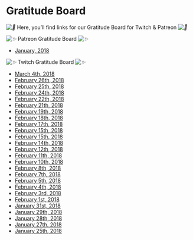 # Gratitude Board

*![💜](https://s.w.org/images/core/emoji/2.2.1/svg/1f49c.svg)* Here, you’ll find links for our Gratitude Board for Twitch & Patreon *![💜](https://s.w.org/images/core/emoji/2.2.1/svg/1f49c.svg)*

*![✨](https://s.w.org/images/core/emoji/2.2.1/svg/2728.svg)* Patreon Gratitude Board *![✨](https://s.w.org/images/core/emoji/2.2.1/svg/2728.svg)*

* [January, 2018](https://www.patreon.com/posts/gratitude-board-16259097)

*![✨](https://s.w.org/images/core/emoji/2.2.1/svg/2728.svg)* Twitch Gratitude Board *![✨](https://s.w.org/images/core/emoji/2.2.1/svg/2728.svg)*




* [March 4th, 2018](https://twitter.com/DeviCatOutlet/status/970485644345692160)
* [February 26th, 2018](https://twitter.com/DeviCatOutlet/status/968324368928530433)
* [February 25th, 2018](https://twitter.com/DeviCatOutlet/status/967946836270026752)
* [February 24th, 2018](https://twitter.com/DeviCatOutlet/status/967593608860839936)
* [February 22th, 2018](https://twitter.com/DeviCatOutlet/status/966869199581863936)
* [February 21th, 2018](https://twitter.com/DeviCatOutlet/status/966498273384194048)
* [February 19th, 2018](https://twitter.com/DeviCatOutlet/status/965789550546210817)
* [February 18th, 2018](https://twitter.com/DeviCatOutlet/status/965409215090184192)
* [February 17th, 2018](https://twitter.com/DeviCatOutlet/status/965049122217693185)
* [February 15th, 2018](https://twitter.com/DeviCatOutlet/status/964324703077896192)
* [February 15th, 2018](https://twitter.com/DeviCatOutlet/status/964324703077896192)
* [February 14th, 2018](https://twitter.com/DeviCatOutlet/status/963961333019443200)
* [February 12th, 2018](https://twitter.com/DeviCatOutlet/status/963251785145241600)
* [February 11th, 2018](https://twitter.com/DeviCatOutlet/status/962872876847288320)
* [February 10th, 2018](https://twitter.com/DeviCatOutlet/status/962709963692011523)
* [February 8th, 2018](https://twitter.com/DeviCatOutlet/status/961786161961275392)
* [February 7th, 2018](https://twitter.com/DeviCatOutlet/status/961425151089881090)
* [February 5th, 2018](https://twitter.com/DeviCatOutlet/status/960715388651802624)
* [February 4th, 2018](https://twitter.com/DeviCatOutlet/status/960340362400354304)
* [February 3rd, 2018](https://twitter.com/DeviCatOutlet/status/959986294997815297)
* [February 1st, 2018](https://twitter.com/DeviCatOutlet/status/959251849328189447)
* [January 31st, 2018](https://twitter.com/DeviCatOutlet/status/958894089537310727)
* [January 29th, 2018](https://twitter.com/DeviCatOutlet/status/958368517736271872)
* [January 28th, 2018](https://twitter.com/DeviCatOutlet/status/957803344118067205)
* [January 27th, 2018](https://twitter.com/DeviCatOutlet/status/957444911586054149)
* [January 25th, 2018](https://twitter.com/DeviCatOutlet/status/956734378083799040)



